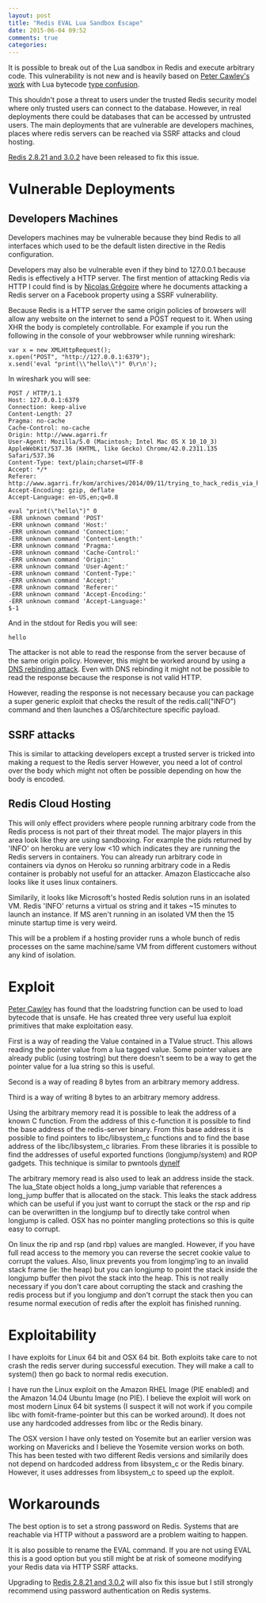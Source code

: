 ```yaml
---
layout: post
title: "Redis EVAL Lua Sandbox Escape"
date: 2015-06-04 09:52
comments: true
categories: 
---
```


It is possible to break out of the Lua sandbox in Redis and execute arbitrary
code. This vulnerability is not new and is heavily based on 
[Peter Cawley's work](https://www.youtube.com/watch?v=OSMOTDLrBCQ) with Lua bytecode 
[type confusion](https://gist.github.com/corsix/6575486).

This shouldn't pose a threat to users under the trusted Redis security model
where only trusted users can connect to the database. However, in real
deployments there could be databases that can be accessed by untrusted users.
The main deployments that are vulnerable are developers machines, places where
redis servers can be reached via SSRF attacks and cloud hosting.

[Redis 2.8.21 and 3.0.2](https://groups.google.com/forum/#!msg/redis-db/4Y6OqK8gEyk/Dg-5cejl-eUJ) have been released to fix this issue.

# Vulnerable Deployments

## Developers Machines

Developers machines may be vulnerable because they bind Redis to all interfaces
which used to be the default listen directive in the Redis configuration.

Developers may also be vulnerable even if they bind to 127.0.0.1 because Redis
is effectively a HTTP server. The first mention of attacking Redis via HTTP I
could find is by [Nicolas Grégoire](http://www.agarri.fr/kom/archives/2014/09/11/trying_to_hack_redis_via_http_requests/index.html)
where he documents attacking a Redis server on a Facebook property using a SSRF
vulnerability.

Because Redis is a HTTP server the same origin policies of browsers will allow
any website on the internet to send a POST request to it. When using XHR the
body is completely controllable. For example if you run the following in the
console of your webbrowser while running wireshark:

    var x = new XMLHttpRequest();
    x.open("POST", "http://127.0.0.1:6379");
    x.send('eval "print(\\"hello\\")" 0\r\n');

In wireshark you will see:

    POST / HTTP/1.1
    Host: 127.0.0.1:6379
    Connection: keep-alive
    Content-Length: 27
    Pragma: no-cache
    Cache-Control: no-cache
    Origin: http://www.agarri.fr
    User-Agent: Mozilla/5.0 (Macintosh; Intel Mac OS X 10_10_3) AppleWebKit/537.36 (KHTML, like Gecko) Chrome/42.0.2311.135 Safari/537.36
    Content-Type: text/plain;charset=UTF-8
    Accept: */*
    Referer: http://www.agarri.fr/kom/archives/2014/09/11/trying_to_hack_redis_via_http_requests/index.html
    Accept-Encoding: gzip, deflate
    Accept-Language: en-US,en;q=0.8

    eval "print(\"hello\")" 0
    -ERR unknown command 'POST'
    -ERR unknown command 'Host:'
    -ERR unknown command 'Connection:'
    -ERR unknown command 'Content-Length:'
    -ERR unknown command 'Pragma:'
    -ERR unknown command 'Cache-Control:'
    -ERR unknown command 'Origin:'
    -ERR unknown command 'User-Agent:'
    -ERR unknown command 'Content-Type:'
    -ERR unknown command 'Accept:'
    -ERR unknown command 'Referer:'
    -ERR unknown command 'Accept-Encoding:'
    -ERR unknown command 'Accept-Language:'
    $-1

And in the stdout for Redis you will see:

    hello

The attacker is not able to read the response from the server because of the
same origin policy. However, this might be worked around by using a [DNS rebinding attack](https://miki.it/blog/2015/4/20/the-power-of-dns-rebinding-stealing-wifi-passwords-with-a-website/).
Even with DNS rebinding it might not be possible to read the response because
the response is not valid HTTP.

However, reading the response is not necessary because you can package a super generic
exploit that checks the result of the redis.call("INFO") command and then
launches a OS/architecture specific payload.

## SSRF attacks

This is similar to attacking developers except a trusted server is tricked into
making a request to the Redis server However, you need a lot of control over
the body which might not often be possible depending on how the body is encoded.

## Redis Cloud Hosting

This will only effect providers where people running arbitrary code from the
Redis process is not part of their threat model. The major players in this area
look like they are using sandboxing. For example the pids returned by 'INFO' on
heroku are very low <10 which indicates they are running the Redis servers in
containers. You can already run arbitrary code in containers via dynos on Heroku
so running arbitrary code in a Redis container is probably not useful for an
attacker. Amazon Elasticcache also looks like it uses linux containers.

Similarily, it looks like Microsoft's hosted Redis solution runs in an
isolated VM. Redis 'INFO' returns a virtual os string and it takes ~15
minutes to launch an instance. If MS aren't running in an isolated VM then the
15 minute startup time is very weird.

This will be a problem if a hosting provider runs a whole bunch of redis
processes on the same machine/same VM from different customers without any
kind of isolation.

# Exploit

[Peter Cawley](https://gist.github.com/corsix/6575486) has found that the 
loadstring function can be used to load bytecode that is unsafe. He has 
created three very useful lua exploit primitives that make exploitation easy.

First is a way of reading the Value contained in a TValue struct. This allows
reading the pointer value from a lua tagged value. Some pointer values are
already public (using tostring) but there doesn't seem to be a way to get the
pointer value for a lua string so this is useful.

Second is a way of reading 8 bytes from an arbitrary memory address.

Third is a way of writing 8 bytes to an arbitrary memory address.

Using the arbitrary memory read it is possible to leak the address of a known
C function. From the address of this c-function it is possible to find the base
address of the redis-server binary. From this base address it is possible to
find pointers to libc/libsystem_c functions and to find the base address of the
libc/libsystem_c libraries. From these libraries it is possible to find the
addresses of useful exported functions (longjump/system) and ROP gadgets. This
technique is similar to pwntools [dynelf](http://pwntools.readthedocs.org/en/latest/dynelf.html)

The arbitrary memory read is also used to leak an address inside the stack. The
lua_State object holds a long_jump variable that references a long_jump buffer
that is allocated on the stack. This leaks the stack address which can be useful
if you just want to corrupt the stack or the rsp and rip can be overwritten in
the longjump buf to directly take control when longjump is called. OSX has no
pointer mangling protections so this is quite easy to corrupt.

On linux the rip and rsp (and rbp) values are mangled. However, if you have full
read access to the memory you can reverse the secret cookie value to corrupt
the values. Also, linux prevents you from longjmp'ing to an invalid stack frame
(ie: the heap) but you can longjump to point the stack inside the longjump
buffer then pivot the stack into the heap. This is not really necessary if you
don't care about corrupting the stack and crashing the redis process but if you
longjump and don't corrupt the stack then you can resume normal execution of
redis after the exploit has finished running.

# Exploitability

I have exploits for Linux 64 bit and OSX 64 bit. Both exploits take care to not
crash the redis server during successful execution. They will make a call to
system() then go back to normal redis execution.

I have run the Linux exploit on the Amazon RHEL Image (PIE enabled) and the
Amazon 14.04 Ubuntu Image (no PIE). I believe the exploit will work on most
modern Linux 64 bit systems (I suspect it will not work if you compile libc with
 fomit-frame-pointer but this can be worked around). It does not use any
hardcoded addresses from libc or the Redis binary.

The OSX version I have only tested on Yosemite but an earlier version was
working on Mavericks and I believe the Yosemite version works on both. This has
been tested with two different Redis versions and similarily does not depend on
hardcoded address from libsystem_c or the Redis binary. However, it uses
addresses from libsystem_c to speed up the exploit.

# Workarounds

The best option is to set a strong password on Redis. Systems that are reachable
via HTTP without a password are a problem waiting to happen.

It is also possible to rename the EVAL command. If you are not using EVAL this
is a good option but you still might be at risk of someone modifying your Redis
data via HTTP SSRF attacks.

Upgrading to [Redis 2.8.21 and 3.0.2](https://groups.google.com/forum/#!msg/redis-db/4Y6OqK8gEyk/Dg-5cejl-eUJ)
will also fix this issue but I still strongly recommend using password
authentication on Redis systems.
